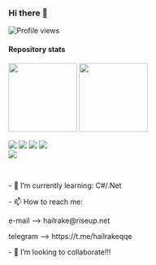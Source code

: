 ### Hi there 👋
![Profile views](https://komarev.com/ghpvc/?username=hailrakeqq)

#### Repository stats

<p> 
<img height="135px" src="https://github-readme-stats.vercel.app/api?username=hailrakeqq&theme=nord&show_icons=true&hide_title=true&hide_border=true&hide_rank=true&include_all_commits=true&count_private=true&line_height=21">
  <img height="135px" src="https://github-readme-stats.vercel.app/api/top-langs/?username=hailrakeqq&theme=nord&hide_title=true&hide_border=true&layout=compact&langs_count=10">
  <p>
    <img src="https://img.shields.io/badge/-CSharp-800080?style=flat-square&logo=csharp&logoColor=white"/>
    <img src="https://img.shields.io/badge/-Javascript-FFDB58?style=flat-square&logo=javascript&logoColor=white"/>
    <img src="https://img.shields.io/badge/-Github-181717?style=flat-square&logo=GitHub&logoColor=white"/>
    <img src="https://img.shields.io/badge/-HTML5-E34F26?style=flat-square&logo=HTML5&logoColor=white"/><br/>
    <img src="https://img.shields.io/badge/-MSSQL-336791?style=flat-square&logo=microsoft-sql-server&logoColor=white"/>
  </p>
</p>
<br/>
<p>- 🌱 I’m currently learning: C#/.Net</p>
<p>- 📫 How to reach me: </p>
     <p>e-mail --> hailrake@riseup.net</p>
     <p>telegram --> https://t.me/hailrakeqqe</p>
<p>- 👯 I’m looking to collaborate!!!</p>

